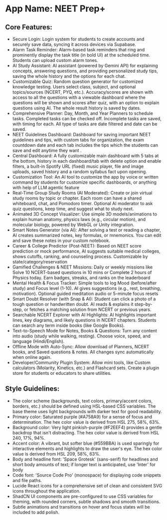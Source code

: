 # **App Name**: NEET Prep+

## Core Features:

- Secure Login: Login system for students to create accounts and securely save data, syncing it across devices via Supabase.
- Alarm Task Reminder: Alarm-based task reminders that ring and prominently display the task title (in bold UI) at the scheduled time. Students can upload custom alarm tones.
- AI Study Assistant: AI assistant (powered by Gemini API) for explaining concepts, answering questions, and providing personalized study tips, saving the whole history and the options for each chat.
- Customizable Quiz: Random question generator for customized knowledge testing. Users select class, subject, and optional topics/sources (NCERT, PYQ, etc.). Accuracy/scores are shown with access to all the questions with a viewable dashboard where the questions will be shown and scores after quiz, with an option to explain questions using AI. The whole result history is saved by dates.
- Comprehensive Planner: Day, Month, and Year Planners to schedule tasks. Completed tasks can be checked off. Incomplete tasks are saved, with timing for each. All type of tasks are date filtered and date can be saved.
- NEET Guidelines Dashboard: Dashboard for saving important NEET guidelines and tips, with custom tabs for organization, the exam countdown date and each tab includes the tips which the students can save and edit anytime they want .
- Central Dashboard: A fully customizable main dashboard with 5 tabs at the bottom, history in each dashboard/tab with delete option and enable filters, a built-in Spotify URL (fixed) music player, file and image uploads, saved history and a random syllabus fact upon opening.
- Customization Tool: An AI tool to customize the app by voice or written command by students for customize specific dashboards, or anything with help of LLM agentic feature
- Real-Time Group Study Rooms (AI Moderated): Create or join virtual study rooms by topic or chapter. Each room can have a shared whiteboard, chat, and Pomodoro timer. Optional AI moderator to ask quiz questions, keep time, and suggest what to study next.
- Animated 3D Concept Visualizer: Use simple 3D models/animations to explain human anatomy, physics laws (e.g., circular motion), and molecular biology, powered by WebGL or Unity integration.
- Smart Notes Generator (via AI): After solving a test or reading a chapter, AI creates summarized notes, key formulas, or mnemonics. You can edit and save these notes in your custom notebook.
- Career & College Predictor (Post-NEET): Based on NEET score prediction or mock performance, AI suggests suitable medical colleges, shows cutoffs, ranking, and counseling process. Customizable by state/category/reservation
- Gamified Challenges & NEET Missions: Daily or weekly missions like Solve 10 NCERT-based questions in 10 mins or Complete 2 hours of Physics today. Earn badges, streaks, and ranks on the leaderboard
- Mental Health & Focus Tracker: Simple tools to log Mood (before/after study) and Focus level (1-10). AI gives suggestions (e.g., rest, breathing, motivation). Optional guided meditation audio or 5-minute focus resets
- Smart Doubt Resolver (with Snap & AI): Student can click a photo of a tough question or handwritten doubt. AI reads & explains it step-by-step, or fetches a matching solution from NCERT or previous years.
- Searchable NCERT Explorer with AI Highlights: AI highlights important lines, key diagrams, and likely questions in NCERT chapters. Students can search any term inside books (like Google Books).
- Text-to-Speech Mode for Notes, Books & Questions: Turn any content into audio (study while walking, resting). Choose voice, speed, and language (Hindi/English).
- Offline Mode with Auto-Sync: Allow download of Planners, NCERT books, and Saved questions & notes. All changes sync automatically when online again.
- Developer/Community Plugin System: Allow mini tools, like Custom calculators (Molarity, Kinetics, etc.) and Flashcard sets. Create a plugin store for students or educators to share utilities.

## Style Guidelines:

- The color scheme (backgrounds, text colors, primary/accent colors, borders, etc.) should be defined using HSL-based CSS variables. The base theme uses light backgrounds with darker text for good readability.
- Primary color: Saturated purple (#A758A9) for a sense of focus and determination. The hex color value is derived from HSL 275, 58%, 63%.
- Background color: Very light pinkish-purple (#F2EEF4) provides a gentle backdrop that isn't distracting.  The hex color value is derived from HSL 240, 17%, 94%.
- Accent color: A vibrant, but softer blue (#559BBA) is used sparingly for interactive elements and highlights to draw the user's eye. The hex color value is derived from HSL 209, 58%, 63%.
- Body and headline font: 'Space Grotesk' (sans-serif) for headlines and short body amounts of text; if longer text is anticipated, use 'Inter' for body
- Code font: 'Source Code Pro' (monospace) for displaying code snippets and file paths.
- Lucide React icons for a comprehensive set of clean and consistent SVG icons throughout the application.
- ShadCN UI components are pre-configured to use CSS variables for theming, with rounded corners, subtle shadows and smooth transitions.
- Subtle animations and transitions on hover and focus states will be included to add polish.